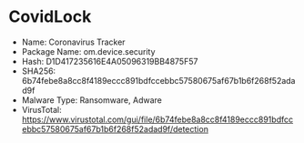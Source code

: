 # CovidLock
- Name: Coronavirus Tracker
- Package Name: om.device.security
- Hash: D1D417235616E4A05096319BB4875F57
- SHA256: 6b74febe8a8cc8f4189eccc891bdfccebbc57580675af67b1b6f268f52adad9f
- Malware Type: Ransomware, Adware
- VirusTotal: https://www.virustotal.com/gui/file/6b74febe8a8cc8f4189eccc891bdfccebbc57580675af67b1b6f268f52adad9f/detection
